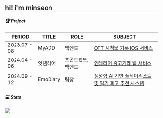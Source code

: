 <div style="text-align: left;"> 
    <h2 style="border-bottom: 1px solid #d8dee4; color: #282d33;"> hi! i'm minseon </h2>  
    <div style="font-weight: 700; font-size: 15px; text-align: left; color: #282d33;">  </div> 
</div>
    

##### 🏆 Project  
| PERIOD | TITLE | ROLE | SUBJECT |
| ------- | ------- | -------| -------|
| 2023.07 - 08 | MyADD | 백엔드 | [OTT 시청물 기록 IOS 서비스](https://github.com/my-ADD/myADD-server) |
| 2024.04 - 06 | 잇템리어 | 프론트엔드, 백엔드 | [인테리어 중고거래 웹 서비스](https://github.com/jiminseon/Itemrier_springBoot) | 
| 2024.09 - 12 | EmoDiary | 팀장 | [생성형 AI 기반 플레이리스트 및 일기 회고 추천 시스템](https://github.com/jiminseon/AI_RecommenderSystem) |

##### 💻 Stats
<div style="text-align: left;"> 
      <img src="https://github-readme-stats.vercel.app/api?username=jiminseon&bg_color=180,ffffff,00000000&title_color=e43f81&text_color=e43f81"/> 
</div>
    


